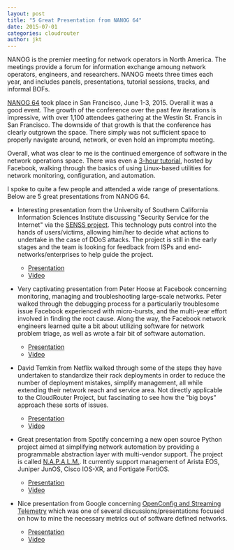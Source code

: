 ```yaml
---
layout: post
title: "5 Great Presentation from NANOG 64"
date: 2015-07-01
categories: cloudrouter
author: jkt
---
```


NANOG is the premier meeting for network operators in North America.  The meetings provide a forum for information exchange amoung network operators, engineers, and researchers.  NANOG meets three times each year, and includes panels, presentations, tutorial sessions, tracks, and informal BOFs.

[NANOG 64](https://www.nanog.org/meetings/nanog64/home) took place in San Francisco, June 1-3, 2015.  Overall it was a good event.  The growth of the conference over the past few iterations is impressive, with over 1,100 attendees gathering at the Westin St. Francis in San Francisco.  The downside of that growth is that the conference has clearly outgrown the space.  There simply was not sufficient space to properly navigate around, network, or even hold an impromptu meeting.

Overall, what was clear to me is the continued emergence of software in the network operations space.  There was even a [3-hour tutorial](https://www.nanog.org/meetings/abstract?id=2565), hosted by Facebook, walking through the basics of using Linux-based utilities for network monitoring, configuration, and automation. 

I spoke to quite a few people and attended a wide range of presentations.  Below are 5 great presentations from NANOG 64.

* Interesting presentation from the University of Southern California Information Sciences Institute discussing "Security Service for the Internet" via the [SENSS project](http://steel.isi.edu/Projects/SENSS/).  This technology puts control into the hands of users/victims, allowing him/her to decide what actions to undertake in the case of DDoS attacks.  The project is still in the early stages and the team is looking for feedback from ISPs and end-networks/enterprises to help guide the project.  
  * [Presentation](https://www.nanog.org/sites/default/files/meetings/NANOG64/1008/20150601_Mirkovic_Senss_Security_Service_v1.pdf) 
  * [Video](https://www.youtube.com/watch?v=Aa9NYHWRN2M)

* Very captivating presentation from Peter Hoose at Facebook concerning monitoring, managing and troubleshooting large-scale networks.  Peter walked through the debugging process for a particularily troublesome issue Facebook experienced with micro-bursts, and the multi-year effort involved in finding the root cause.  Along the way, the Facebook network engineers learned quite a bit about utilizing software for network problem triage, as well as wrote a fair bit of software automation.  
  * [Presentation](https://www.nanog.org/sites/default/files//meetings/NANOG64/1019/20150601_Hoose_Monitoring_Managing_And_v1.pdf) 
  * [Video](https://www.youtube.com/watch?v=BRY9xwg5nAU)

* David Temkin from Netflix walked through some of the steps they have undertaken to standardize their rack deployments in order to reduce the number of deployment mistakes, simplify management, all while extending their network reach and service area.  Not directly applicable to the CloudRouter Project, but fascinating to see how the "big boys" approach these sorts of issues.  
  * [Presentation](https://www.nanog.org/sites/default/files//meetings/NANOG64/1014/20150601_Temkin_Netflix_Open_Connect__v5.pdf) 
  * [Video](https://www.youtube.com/watch?v=pb4PsAkBdH8)

* Great presentation from Spotify concerning a new open source Python project aimed at simplifying network automation by providing a programmable abstraction layer with multi-vendor support.  The project is called [N.A.P.A.L.M.](https://github.com/spotify/napalm).  It currently support management of Arista EOS, Juniper JunOS, Cisco IOS-XR, and Fortigate FortiOS.  
  * [Presentation](https://www.nanog.org/sites/default/files//meetings/NANOG64/1043/20150602_Jasinska_Network_Automation_And_v2.pdf) 
  * [Video](https://www.youtube.com/watch?v=93q-dHC0u0I)

* Nice presentation from Google concerning [OpenConfig and Streaming Telemetry](https://www.nanog.org/sites/default/files//meetings/NANOG64/1011/20150604_George_Sdn_In_The_v1.pdf) which was one of several discussions/presentations focused on how to mine the necessary metrics out of software defined networks. 
  * [Presentation](https://www.nanog.org/sites/default/files//meetings/NANOG64/1011/20150604_George_Sdn_In_The_v1.pdf) 
  * [Video](https://www.youtube.com/watch?v=_XBwRydxj1M)
